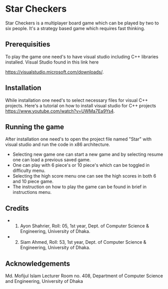 # Star Checkers

Star Checkers is a multiplayer board game which can be played by two to six people. It's a strategy based game which requires fast thinking.

## Prerequisities
To play the game one need's to have visual studio including C++ libraries installed. Visual Studio found in this link here

https://visualstudio.microsoft.com/downloads/.

## Installation
While installation one need's to select necessary files for visual C++ projects. Here's a tutorial on how to install visual studio for C++ projects https://www.youtube.com/watch?v=UWMa7Ea9Ys4.


## Running the game
After installation one need's to open the project file named "Star" with visual studio and run the code in x86 architecture.
 - Selecting new game one can start a new game and by selecting resume one can load a previous saved game.
 - One can play with 6 piece's or 10 piece's which can be toggled in difficulty menu.
 - Selecting the high score menu one can see the high scores in both 6 and 10 piece game.
 - The instruction on how to play the game can be found in brief in instructions menu.

## Credits
 - 1. Ayon Shahrier, Roll: 05, 1st year, Dept. of Computer Science & Engineering, University of Dhaka.
 - 2. Siam Ahmed, Roll: 53, 1st year, Dept. of Computer Science & Engineering, University of Dhaka.
## Acknowledgements
Md. Mofijul Islam
Lecturer
Room no. 408, Department of Computer Science and Engineering, University of Dhaka
